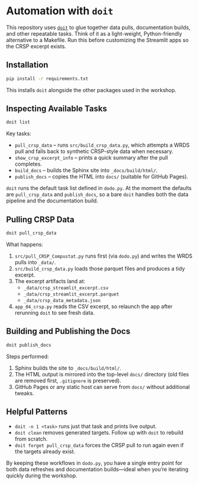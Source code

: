 # Automation with `doit`

This repository uses [`doit`](https://pydoit.org/) to glue together data pulls, documentation builds, and other repeatable tasks. Think of it as a light-weight, Python-friendly alternative to a Makefile. Run this before customizing the Streamlit apps so the CRSP excerpt exists.

## Installation
```bash
pip install -r requirements.txt
```
This installs `doit` alongside the other packages used in the workshop.

## Inspecting Available Tasks
```bash
doit list
```
Key tasks:
- `pull_crsp_data` – runs `src/build_crsp_data.py`, which attempts a WRDS pull and falls back to synthetic CRSP-style data when necessary.
- `show_crsp_excerpt_info` – prints a quick summary after the pull completes.
- `build_docs` – builds the Sphinx site into `_docs/build/html/`.
- `publish_docs` – copies the HTML into `docs/` (suitable for GitHub Pages).

`doit` runs the default task list defined in `dodo.py`. At the moment the defaults are `pull_crsp_data` and `publish_docs`, so a bare `doit` handles both the data pipeline and the documentation build.

## Pulling CRSP Data
```bash
doit pull_crsp_data
```
What happens:
1. `src/pull_CRSP_Compustat.py` runs first (via `dodo.py`) and writes the WRDS pulls into `_data/`.
2. `src/build_crsp_data.py` loads those parquet files and produces a tidy excerpt.
3. The excerpt artifacts land at:
   - `_data/crsp_streamlit_excerpt.csv`
   - `_data/crsp_streamlit_excerpt.parquet`
   - `_data/crsp_data_metadata.json`
4. `app_04_crsp.py` reads the CSV excerpt, so relaunch the app after rerunning `doit` to see fresh data.

## Building and Publishing the Docs
```bash
doit publish_docs
```
Steps performed:
1. Sphinx builds the site to `_docs/build/html/`.
2. The HTML output is mirrored into the top-level `docs/` directory (old files are removed first, `.gitignore` is preserved).
3. GitHub Pages or any static host can serve from `docs/` without additional tweaks.

## Helpful Patterns
- `doit -n 1 <task>` runs just that task and prints live output.
- `doit clean` removes generated targets. Follow up with `doit` to rebuild from scratch.
- `doit forget pull_crsp_data` forces the CRSP pull to run again even if the targets already exist.

By keeping these workflows in `dodo.py`, you have a single entry point for both data refreshes and documentation builds—ideal when you’re iterating quickly during the workshop.
